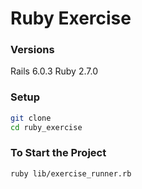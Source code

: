 # Ruby Exercise

### Versions

Rails 6.0.3
Ruby 2.7.0

### Setup

```bash
git clone
cd ruby_exercise
```

### To Start the Project
```
ruby lib/exercise_runner.rb
```
